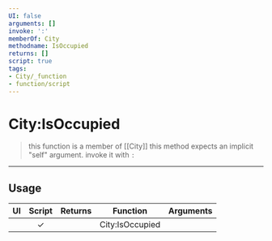 ```yaml
---
UI: false
arguments: []
invoke: ':'
memberOf: City
methodname: IsOccupied
returns: []
script: true
tags:
- City/_function
- function/script
---
```

# City:IsOccupied
> this function is a member of [[City]]
> this method expects an implicit "self" argument. invoke it with `:`
-----
## Usage
|  UI | Script | Returns | Function | Arguments |
|:---:|:------:|-------:|:--------:|:---------|
| |✓||City:IsOccupied||
